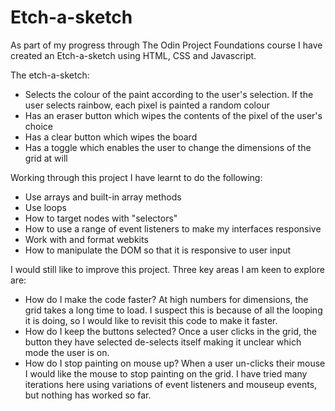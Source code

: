 # Etch-a-sketch

As part of my progress through The Odin Project Foundations course I have created an Etch-a-sketch using HTML, CSS and Javascript. 

The etch-a-sketch:
- Selects the colour of the paint according to the user's selection. If the user selects rainbow, each pixel is painted a random colour
- Has an eraser button which wipes the contents of the pixel of the user's choice
- Has a clear button which wipes the board
- Has a toggle which enables the user to change the dimensions of the grid at will

Working through this project I have learnt to do the following:
- Use arrays and built-in array methods
- Use loops
- How to target nodes with "selectors"
- How to use a range of event listeners to make my interfaces responsive
- Work with and format webkits
- How to manipulate the DOM so that it is responsive to user input

I would still like to improve this project. Three key areas I am keen to explore are: 
- How do I make the code faster? At high numbers for dimensions, the grid takes a long time to load. I suspect this is because of all the looping it is doing, so I would like to revisit this code to make it faster.
- How do I keep the buttons selected? Once a user clicks in the grid, the button they have selected de-selects itself making it unclear which mode the user is on.
- How do I stop painting on mouse up? When a user un-clicks their mouse I would like the mouse to stop painting on the grid. I have tried many iterations here using variations of event listeners and mouseup events, but nothing has worked so far.